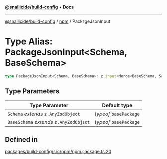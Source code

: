 [**@snailicide/build-config**](../../README.md) • **Docs**

---

[@snailicide/build-config](../../README.md) / [npm](../README.md) / PackageJsonInput

# Type Alias: PackageJsonInput\<Schema, BaseSchema\>

```ts
type PackageJsonInput<Schema, BaseSchema>: z.input<Merge<BaseSchema, Schema>>;
```

## Type Parameters

| Type Parameter                          | Default type           |
| --------------------------------------- | ---------------------- |
| `Schema` _extends_ `z.AnyZodObject`     | _typeof_ `basePackage` |
| `BaseSchema` _extends_ `z.AnyZodObject` | _typeof_ `basePackage` |

## Defined in

[packages/build-config/src/npm/npm.package.ts:20](https://github.com/gbtunney/snailicide-monorepo/blob/e6e31fab4b5388ce50c23f623dbfd6064ce1a2f2/packages/build-config/src/npm/npm.package.ts#L20)
